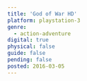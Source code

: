 ```yaml
---
title: 'God of War HD'
platform: playstation-3
genre:
  - action-adventure
digital: true
physical: false
guide: false
pending: false
posted: 2016-03-05
---
```

